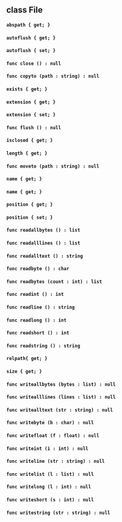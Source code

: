 ## class File

#### ```abspath { get; }```


#### ```autoflush { get; }```


#### ```autoflush { set; }```


#### ```func close () : null```


#### ```func copyto (path : string) : null```


#### ```exists { get; }```


#### ```extension { get; }```


#### ```extension { set; }```


#### ```func flush () : null```


#### ```isclosed { get; }```


#### ```length { get; }```


#### ```func moveto (path : string) : null```


#### ```name { get; }```


#### ```name { get; }```


#### ```position { get; }```


#### ```position { set; }```


#### ```func readallbytes () : list```


#### ```func readalllines () : list```


#### ```func readalltext () : string```


#### ```func readbyte () : char```


#### ```func readbytes (count : int) : list```


#### ```func readint () : int```


#### ```func readline () : string```


#### ```func readlong () : int```


#### ```func readshort () : int```


#### ```func readstring () : string```


#### ```relpath{ get; }```


#### ```size { get; }```


#### ```func writeallbytes (bytes : list) : null```


#### ```func writealllines (lines : list) : null```


#### ```func writealltext (str : string) : null```


#### ```func writebyte (b : char) : null```


#### ```func writefloat (f : float) : null```


#### ```func writeint (i : int) : null```


#### ```func writeline (str : string) : null```


#### ```func writelist (l : list) : null```


#### ```func writelong (l : int) : null```


#### ```func writeshort (s : int) : null```


#### ```func writestring (str : string) : null```


